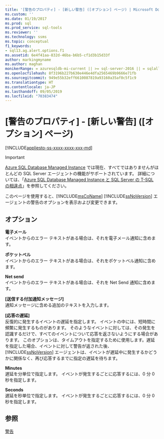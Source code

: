 ```yaml
---
title: '[警告のプロパティ] - [新しい警告] ([オプション] ページ) | Microsoft Docs'
ms.custom: ''
ms.date: 01/19/2017
ms.prod: sql
ms.prod_service: sql-tools
ms.reviewer: ''
ms.technology: ssms
ms.topic: conceptual
f1_keywords:
- sql13.ag.alert.options.f1
ms.assetid: 6e4f41aa-832d-46ba-b6b5-cf1d3b15d33f
author: markingmyname
ms.author: maghan
monikerRange: = azuresqldb-mi-current || >= sql-server-2016 || = sqlallproducts-allversions
ms.openlocfilehash: 8f3196b227b630e446e4dfa2565469b9666e71fb
ms.sourcegitcommit: 949e55b32eff6610087819a93160a35af0c5f1c9
ms.translationtype: HT
ms.contentlocale: ja-JP
ms.lasthandoff: 09/05/2019
ms.locfileid: "70383474"
---
```

# <a name="alert-properties---new-alert-options-page"></a>[警告のプロパティ] - [新しい警告] ([オプション] ページ)
[!INCLUDE[appliesto-ss-xxxx-xxxx-xxx-md](../../includes/appliesto-ss-xxxx-xxxx-xxx-md.md)]

> [!IMPORTANT]  
> [Azure SQL Database Managed Instance](https://docs.microsoft.com/azure/sql-database/sql-database-managed-instance) では現在、すべてではありませんがほとんどの SQL Server エージェントの機能がサポートされています。 詳細については、「[Azure SQL Database Managed Instance と SQL Server の T-SQL の相違点](https://docs.microsoft.com/azure/sql-database/sql-database-managed-instance-transact-sql-information#sql-server-agent)」を参照してください。

このページを使用すると、[!INCLUDE[msCoName](../../includes/msconame_md.md)] [!INCLUDE[ssNoVersion](../../includes/ssnoversion-md.md)] エージェントの警告のオプションを表示および変更できます。  

## <a name="options"></a>オプション  
**電子メール**  
イベントからのエラー テキストがある場合は、それを電子メール通知に含めます。  
  
**ポケットベル**  
イベントからのエラー テキストがある場合は、それをポケットベル通知に含めます。  
  
**Net send**  
イベントからのエラー テキストがある場合は、それを Net Send 通知に含めます。  
  
**[送信する付加通知メッセージ]**  
通知メッセージに含める追加のテキストを入力します。  
  
**[応答の遅延]**  
反復的に発生するイベントの遅延を指定します。 イベントの中には、短時間に頻繁に発生するものがあります。 そのようなイベントに対しては、その発生を認識するだけで、すべてのイベントについて応答を返さないようにする場合があります。 このオプションは、タイムアウトを指定するために使用します。遅延を指定した場合、イベントに対して警告が返された後、 [!INCLUDE[ssNoVersion](../../includes/ssnoversion-md.md)] エージェントは、イベントが遅延中に発生するかどうかに関係なく、再び応答するまでに指定の遅延を待ちます。  
  
**Minutes**  
遅延を分単位で指定します。 イベントが発生するごとに応答するには、0 分 0 秒を指定します。  
  
**Seconds**  
遅延を秒単位で指定します。 イベントが発生するごとに応答するには、0 分 0 秒を指定します。  
  
## <a name="see-also"></a>参照  
[警告](../../ssms/agent/alerts.md)  
  
